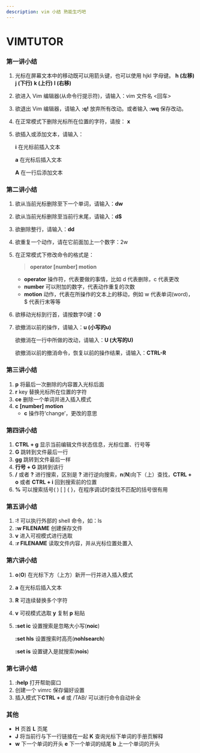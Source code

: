 ```yaml
---
description: vim 小结 熟能生巧吧
---
```


# VIMTUTOR

### 第一讲小结

1. 光标在屏幕文本中的移动既可以用箭头键，也可以使用 hjkl 字母键。 **h \(左移\)** **j \(下行\)** **k \(上行\)** **l \(右移\)**
2. 欲进入 Vim 编辑器\(从命令行提示符\)，请输入：vim 文件名 &lt;回车&gt;
3. 欲退出 Vim 编辑器，请输入 **:q!** 放弃所有改动。或者输入 **:wq** 保存改动。
4. 在正常模式下删除光标所在位置的字符，请按： **x**
5. 欲插入或添加文本，请输入：

   **i** 在光标前插入文本

   **a** 在光标后插入文本

   **A** 在一行后添加文本

### 第二讲小结

1. 欲从当前光标删除至下一个单词，请输入：**dw**
2. 欲从当前光标删除至当前行末尾，请输入：**d$**
3. 欲删除整行，请输入：**dd**
4. 欲重复一个动作，请在它前面加上一个数字：2w
5. 在正常模式下修改命令的格式是：

   > **operator \[number\] motion**

   * **operator**  操作符，代表要做的事情，比如 d 代表删除，c 代表更改
   * **number**  可以附加的数字，代表动作重复的次数
   * **motion**  动作，代表在所操作的文本上的移动，例如 w 代表单词\(word\)，$ 代表行末等等

6. 欲移动光标到行首，请按数字0键：**0**
7. 欲撤消以前的操作，请输入：**u \(小写的u\)**  

   欲撤消在一行中所做的改动，请输入：**U \(大写的U\)**  

   欲撤消以前的撤消命令，恢复以前的操作结果，请输入：**CTRL-R**

### 第三讲小结

1. **p** 将最后一次删除的内容置入光标后面
2. **r** key 替换光标所在位置的字符
3. **ce** 删除一个单词并进入插入模式
4. **c** **\[number\]** **motion**
   * **c** 操作符‘change’，更改的意思

### 第四讲小结

1. **CTRL + g** 显示当前编辑文件状态信息，光标位置、行号等
2. **G** 跳转到文件最后一行
3. **gg** 跳转到文件最后一样
4. **行号 + G** 跳转到该行
5. **/**  或者  **?** 进行搜索，区别是 **?** 进行逆向搜索，**n**\(**N**\)向下（上）查找，**CTRL + o** 或者 **CTRL + i** 回到搜索前的位置
6. **%** 可以搜索括号\( \) \[ \] { }，在程序调试时查找不匹配的括号很有用

### 第五讲小结

1. **:!** 可以执行外部的 shell 命令，如：ls
2. **:w FILENAME** 创建保存文件
3. **v** 进入可视模式进行选取
4. **:r FILENAME** 读取文件内容，并从光标位置处置入

### 第六讲小结

1. **o**\(**O**\) 在光标下方（上方）新开一行并进入插入模式
2. **a** 在光标后插入文本
3. **R** 可连续替换多个字符
4. **v** 可视模式选取 **y** 复制 **p** 粘贴
5. **:set ic** 设置搜索是忽略大小写\(**noic**\)

   **:set hls** 设置搜索时高亮\(**nohlsearch**\)

   **:set is** 设置键入是就搜索\(**nois**\)

### 第七讲小结

1. **:help** 打开帮助窗口
2. 创建一个 vimrc 保存偏好设置
3. 插入模式下**CTRL + d** 或 /TAB/ 可以进行命令自动补全

### 其他

* **H** 页首 **L** 页尾
* **J** 将当前行与下一行链接在一起 **K** 查询光标下单词的手册页解释
* **w** 下一个单词的开头 **e** 下一个单词的结尾 **b** 上一个单词的开头

